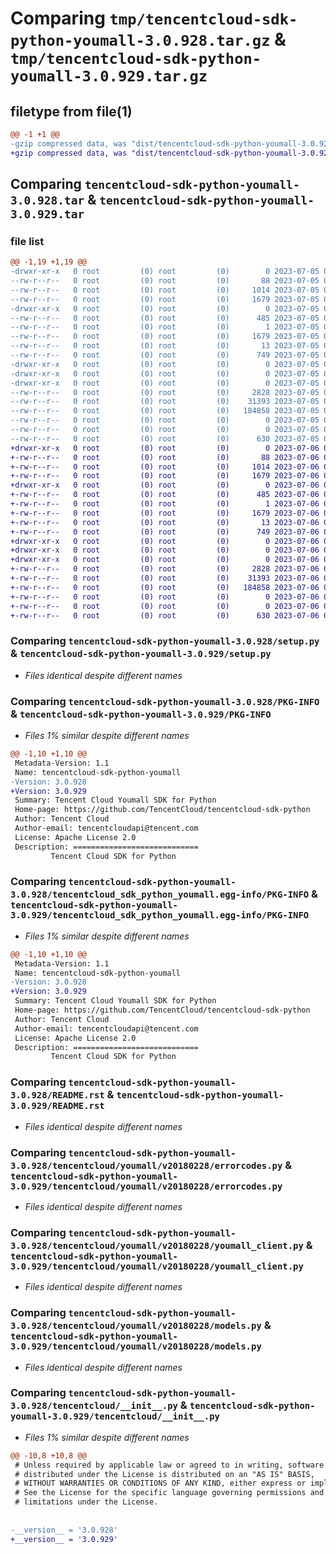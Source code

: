 # Comparing `tmp/tencentcloud-sdk-python-youmall-3.0.928.tar.gz` & `tmp/tencentcloud-sdk-python-youmall-3.0.929.tar.gz`

## filetype from file(1)

```diff
@@ -1 +1 @@
-gzip compressed data, was "dist/tencentcloud-sdk-python-youmall-3.0.928.tar", last modified: Wed Jul  5 00:38:14 2023, max compression
+gzip compressed data, was "dist/tencentcloud-sdk-python-youmall-3.0.929.tar", last modified: Thu Jul  6 00:39:01 2023, max compression
```

## Comparing `tencentcloud-sdk-python-youmall-3.0.928.tar` & `tencentcloud-sdk-python-youmall-3.0.929.tar`

### file list

```diff
@@ -1,19 +1,19 @@
-drwxr-xr-x   0 root         (0) root         (0)        0 2023-07-05 00:38:14.000000 tencentcloud-sdk-python-youmall-3.0.928/
--rw-r--r--   0 root         (0) root         (0)       88 2023-07-05 00:38:14.000000 tencentcloud-sdk-python-youmall-3.0.928/setup.cfg
--rw-r--r--   0 root         (0) root         (0)     1014 2023-07-05 00:38:14.000000 tencentcloud-sdk-python-youmall-3.0.928/setup.py
--rw-r--r--   0 root         (0) root         (0)     1679 2023-07-05 00:38:14.000000 tencentcloud-sdk-python-youmall-3.0.928/PKG-INFO
-drwxr-xr-x   0 root         (0) root         (0)        0 2023-07-05 00:38:14.000000 tencentcloud-sdk-python-youmall-3.0.928/tencentcloud_sdk_python_youmall.egg-info/
--rw-r--r--   0 root         (0) root         (0)      485 2023-07-05 00:38:14.000000 tencentcloud-sdk-python-youmall-3.0.928/tencentcloud_sdk_python_youmall.egg-info/SOURCES.txt
--rw-r--r--   0 root         (0) root         (0)        1 2023-07-05 00:38:14.000000 tencentcloud-sdk-python-youmall-3.0.928/tencentcloud_sdk_python_youmall.egg-info/dependency_links.txt
--rw-r--r--   0 root         (0) root         (0)     1679 2023-07-05 00:38:14.000000 tencentcloud-sdk-python-youmall-3.0.928/tencentcloud_sdk_python_youmall.egg-info/PKG-INFO
--rw-r--r--   0 root         (0) root         (0)       13 2023-07-05 00:38:14.000000 tencentcloud-sdk-python-youmall-3.0.928/tencentcloud_sdk_python_youmall.egg-info/top_level.txt
--rw-r--r--   0 root         (0) root         (0)      749 2023-07-05 00:38:14.000000 tencentcloud-sdk-python-youmall-3.0.928/README.rst
-drwxr-xr-x   0 root         (0) root         (0)        0 2023-07-05 00:38:14.000000 tencentcloud-sdk-python-youmall-3.0.928/tencentcloud/
-drwxr-xr-x   0 root         (0) root         (0)        0 2023-07-05 00:38:14.000000 tencentcloud-sdk-python-youmall-3.0.928/tencentcloud/youmall/
-drwxr-xr-x   0 root         (0) root         (0)        0 2023-07-05 00:38:14.000000 tencentcloud-sdk-python-youmall-3.0.928/tencentcloud/youmall/v20180228/
--rw-r--r--   0 root         (0) root         (0)     2828 2023-07-05 00:38:14.000000 tencentcloud-sdk-python-youmall-3.0.928/tencentcloud/youmall/v20180228/errorcodes.py
--rw-r--r--   0 root         (0) root         (0)    31393 2023-07-05 00:38:14.000000 tencentcloud-sdk-python-youmall-3.0.928/tencentcloud/youmall/v20180228/youmall_client.py
--rw-r--r--   0 root         (0) root         (0)   184858 2023-07-05 00:38:14.000000 tencentcloud-sdk-python-youmall-3.0.928/tencentcloud/youmall/v20180228/models.py
--rw-r--r--   0 root         (0) root         (0)        0 2023-07-05 00:38:14.000000 tencentcloud-sdk-python-youmall-3.0.928/tencentcloud/youmall/v20180228/__init__.py
--rw-r--r--   0 root         (0) root         (0)        0 2023-07-05 00:38:14.000000 tencentcloud-sdk-python-youmall-3.0.928/tencentcloud/youmall/__init__.py
--rw-r--r--   0 root         (0) root         (0)      630 2023-07-05 00:38:14.000000 tencentcloud-sdk-python-youmall-3.0.928/tencentcloud/__init__.py
+drwxr-xr-x   0 root         (0) root         (0)        0 2023-07-06 00:39:01.000000 tencentcloud-sdk-python-youmall-3.0.929/
+-rw-r--r--   0 root         (0) root         (0)       88 2023-07-06 00:39:01.000000 tencentcloud-sdk-python-youmall-3.0.929/setup.cfg
+-rw-r--r--   0 root         (0) root         (0)     1014 2023-07-06 00:39:01.000000 tencentcloud-sdk-python-youmall-3.0.929/setup.py
+-rw-r--r--   0 root         (0) root         (0)     1679 2023-07-06 00:39:01.000000 tencentcloud-sdk-python-youmall-3.0.929/PKG-INFO
+drwxr-xr-x   0 root         (0) root         (0)        0 2023-07-06 00:39:01.000000 tencentcloud-sdk-python-youmall-3.0.929/tencentcloud_sdk_python_youmall.egg-info/
+-rw-r--r--   0 root         (0) root         (0)      485 2023-07-06 00:39:01.000000 tencentcloud-sdk-python-youmall-3.0.929/tencentcloud_sdk_python_youmall.egg-info/SOURCES.txt
+-rw-r--r--   0 root         (0) root         (0)        1 2023-07-06 00:39:01.000000 tencentcloud-sdk-python-youmall-3.0.929/tencentcloud_sdk_python_youmall.egg-info/dependency_links.txt
+-rw-r--r--   0 root         (0) root         (0)     1679 2023-07-06 00:39:01.000000 tencentcloud-sdk-python-youmall-3.0.929/tencentcloud_sdk_python_youmall.egg-info/PKG-INFO
+-rw-r--r--   0 root         (0) root         (0)       13 2023-07-06 00:39:01.000000 tencentcloud-sdk-python-youmall-3.0.929/tencentcloud_sdk_python_youmall.egg-info/top_level.txt
+-rw-r--r--   0 root         (0) root         (0)      749 2023-07-06 00:39:01.000000 tencentcloud-sdk-python-youmall-3.0.929/README.rst
+drwxr-xr-x   0 root         (0) root         (0)        0 2023-07-06 00:39:01.000000 tencentcloud-sdk-python-youmall-3.0.929/tencentcloud/
+drwxr-xr-x   0 root         (0) root         (0)        0 2023-07-06 00:39:01.000000 tencentcloud-sdk-python-youmall-3.0.929/tencentcloud/youmall/
+drwxr-xr-x   0 root         (0) root         (0)        0 2023-07-06 00:39:01.000000 tencentcloud-sdk-python-youmall-3.0.929/tencentcloud/youmall/v20180228/
+-rw-r--r--   0 root         (0) root         (0)     2828 2023-07-06 00:39:01.000000 tencentcloud-sdk-python-youmall-3.0.929/tencentcloud/youmall/v20180228/errorcodes.py
+-rw-r--r--   0 root         (0) root         (0)    31393 2023-07-06 00:39:01.000000 tencentcloud-sdk-python-youmall-3.0.929/tencentcloud/youmall/v20180228/youmall_client.py
+-rw-r--r--   0 root         (0) root         (0)   184858 2023-07-06 00:39:01.000000 tencentcloud-sdk-python-youmall-3.0.929/tencentcloud/youmall/v20180228/models.py
+-rw-r--r--   0 root         (0) root         (0)        0 2023-07-06 00:39:01.000000 tencentcloud-sdk-python-youmall-3.0.929/tencentcloud/youmall/v20180228/__init__.py
+-rw-r--r--   0 root         (0) root         (0)        0 2023-07-06 00:39:01.000000 tencentcloud-sdk-python-youmall-3.0.929/tencentcloud/youmall/__init__.py
+-rw-r--r--   0 root         (0) root         (0)      630 2023-07-06 00:39:01.000000 tencentcloud-sdk-python-youmall-3.0.929/tencentcloud/__init__.py
```

### Comparing `tencentcloud-sdk-python-youmall-3.0.928/setup.py` & `tencentcloud-sdk-python-youmall-3.0.929/setup.py`

 * *Files identical despite different names*

### Comparing `tencentcloud-sdk-python-youmall-3.0.928/PKG-INFO` & `tencentcloud-sdk-python-youmall-3.0.929/PKG-INFO`

 * *Files 1% similar despite different names*

```diff
@@ -1,10 +1,10 @@
 Metadata-Version: 1.1
 Name: tencentcloud-sdk-python-youmall
-Version: 3.0.928
+Version: 3.0.929
 Summary: Tencent Cloud Youmall SDK for Python
 Home-page: https://github.com/TencentCloud/tencentcloud-sdk-python
 Author: Tencent Cloud
 Author-email: tencentcloudapi@tencent.com
 License: Apache License 2.0
 Description: ============================
         Tencent Cloud SDK for Python
```

### Comparing `tencentcloud-sdk-python-youmall-3.0.928/tencentcloud_sdk_python_youmall.egg-info/PKG-INFO` & `tencentcloud-sdk-python-youmall-3.0.929/tencentcloud_sdk_python_youmall.egg-info/PKG-INFO`

 * *Files 1% similar despite different names*

```diff
@@ -1,10 +1,10 @@
 Metadata-Version: 1.1
 Name: tencentcloud-sdk-python-youmall
-Version: 3.0.928
+Version: 3.0.929
 Summary: Tencent Cloud Youmall SDK for Python
 Home-page: https://github.com/TencentCloud/tencentcloud-sdk-python
 Author: Tencent Cloud
 Author-email: tencentcloudapi@tencent.com
 License: Apache License 2.0
 Description: ============================
         Tencent Cloud SDK for Python
```

### Comparing `tencentcloud-sdk-python-youmall-3.0.928/README.rst` & `tencentcloud-sdk-python-youmall-3.0.929/README.rst`

 * *Files identical despite different names*

### Comparing `tencentcloud-sdk-python-youmall-3.0.928/tencentcloud/youmall/v20180228/errorcodes.py` & `tencentcloud-sdk-python-youmall-3.0.929/tencentcloud/youmall/v20180228/errorcodes.py`

 * *Files identical despite different names*

### Comparing `tencentcloud-sdk-python-youmall-3.0.928/tencentcloud/youmall/v20180228/youmall_client.py` & `tencentcloud-sdk-python-youmall-3.0.929/tencentcloud/youmall/v20180228/youmall_client.py`

 * *Files identical despite different names*

### Comparing `tencentcloud-sdk-python-youmall-3.0.928/tencentcloud/youmall/v20180228/models.py` & `tencentcloud-sdk-python-youmall-3.0.929/tencentcloud/youmall/v20180228/models.py`

 * *Files identical despite different names*

### Comparing `tencentcloud-sdk-python-youmall-3.0.928/tencentcloud/__init__.py` & `tencentcloud-sdk-python-youmall-3.0.929/tencentcloud/__init__.py`

 * *Files 1% similar despite different names*

```diff
@@ -10,8 +10,8 @@
 # Unless required by applicable law or agreed to in writing, software
 # distributed under the License is distributed on an "AS IS" BASIS,
 # WITHOUT WARRANTIES OR CONDITIONS OF ANY KIND, either express or implied.
 # See the License for the specific language governing permissions and
 # limitations under the License.
 
 
-__version__ = '3.0.928'
+__version__ = '3.0.929'
```


